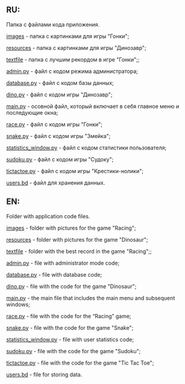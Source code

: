 ## RU:

Папка с файлами кода приложения.

[images](https://github.com/oooNAKooo/Brain-Crush/tree/main/Code/images) - папка с картинками для игры "Гонки";

[resources](https://github.com/oooNAKooo/Brain-Crush/tree/main/Code/resources) - папка с картинками для игры "Динозавр";

[textfile](https://github.com/oooNAKooo/Brain-Crush/tree/main/Code/textfile) -  папка с лучшим рекордом в игре "Гонки";;

[admin.py](https://github.com/oooNAKooo/Brain-Crush/blob/main/Code/admin.py) - файл с кодом режима администратора;

[database.py](https://github.com/oooNAKooo/Brain-Crush/blob/main/Code/database.py) - файл с кодом базы данных;

[dino.py](https://github.com/oooNAKooo/Brain-Crush/blob/main/Code/dino.py) - файл с кодом игры "Динозавр";

[main.py](https://github.com/oooNAKooo/Brain-Crush/blob/main/Code/main.py) - осовной файл, который включает в себя главное меню и последующие окна;

[race.py](https://github.com/oooNAKooo/Brain-Crush/blob/main/Code/race.py) - файл с кодом игры "Гонки";

[snake.py](https://github.com/oooNAKooo/Brain-Crush/blob/main/Code/snake.py) - файл с кодом игры "Змейка";

[statistics_window.py](https://github.com/oooNAKooo/Brain-Crush/blob/main/Code/statistics_window.py) - файл с кодом статистики пользователя;

[sudoku.py](https://github.com/oooNAKooo/Brain-Crush/blob/main/Code/sudoku.py) - файл с кодом игры "Судоку";

[tictactoe.py](https://github.com/oooNAKooo/Brain-Crush/blob/main/Code/tictactoe.py) - файл с кодом игры "Крестики-нолики";

[users.bd](https://github.com/oooNAKooo/Brain-Crush/blob/main/Code/users.bd) - файл для хранения данных.

##
## EN:

Folder with application code files.

[images](https://github.com/oooNAKooo/Brain-Crush/tree/main/Code/images) - folder with pictures for the game "Racing";

[resources](https://github.com/oooNAKooo/Brain-Crush/tree/main/Code/resources) - folder with pictures for the game "Dinosaur";

[textfile](https://github.com/oooNAKooo/Brain-Crush/tree/main/Code/textfile) - folder with the best record in the game "Racing";;

[admin.py](https://github.com/oooNAKooo/Brain-Crush/blob/main/Code/admin.py) - file with administrator mode code;

[database.py](https://github.com/oooNAKooo/Brain-Crush/blob/main/Code/database.py) - file with database code;

[dino.py](https://github.com/oooNAKooo/Brain-Crush/blob/main/Code/dino.py) - file with the code for the game "Dinosaur";

[main.py](https://github.com/oooNAKooo/Brain-Crush/blob/main/Code/main.py) - the main file that includes the main menu and subsequent windows;

[race.py](https://github.com/oooNAKooo/Brain-Crush/blob/main/Code/race.py) - file with the code for the “Racing” game;

[snake.py](https://github.com/oooNAKooo/Brain-Crush/blob/main/Code/snake.py) - file with the code for the game "Snake";

[statistics_window.py](https://github.com/oooNAKooo/Brain-Crush/blob/main/Code/statistics_window.py) - file with user statistics code;

[sudoku.py](https://github.com/oooNAKooo/Brain-Crush/blob/main/Code/sudoku.py) - file with the code for the game "Sudoku";

[tictactoe.py](https://github.com/oooNAKooo/Brain-Crush/blob/main/Code/tictactoe.py) - file with the code for the game "Tic Tac Toe";

[users.bd](https://github.com/oooNAKooo/Brain-Crush/blob/main/Code/users.bd) - file for storing data.

##
